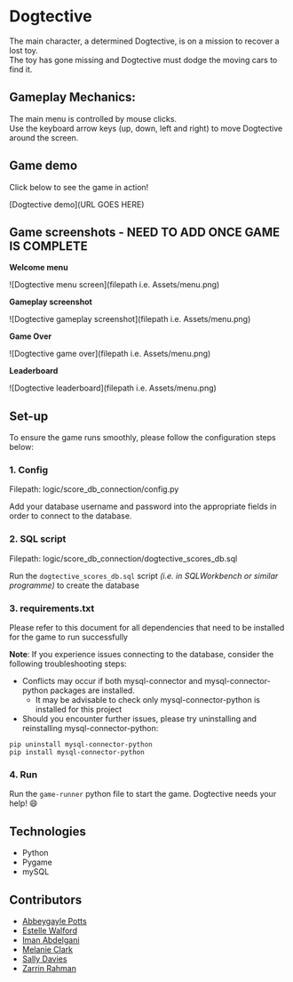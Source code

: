 # Dogtective

The main character, a determined Dogtective, is on a mission to recover a lost toy.\
The toy has gone missing and Dogtective must dodge the moving cars to find it.

## Gameplay Mechanics:
The main menu is controlled by mouse clicks.\
Use the keyboard arrow keys (up, down, left and right) to move Dogtective around the screen.

## Game demo
Click below to see the game in action!

[Dogtective demo](URL GOES HERE)

## Game screenshots - NEED TO ADD ONCE GAME IS COMPLETE
**Welcome menu**

![Dogtective menu screen](filepath i.e. Assets/menu.png)

**Gameplay screenshot**

![Dogtective gameplay screenshot](filepath i.e. Assets/menu.png)

**Game Over**

![Dogtective game over](filepath i.e. Assets/menu.png)

**Leaderboard**

![Dogtective leaderboard](filepath i.e. Assets/menu.png)

## Set-up

To ensure the game runs smoothly, please follow the configuration steps below:

### 1. Config
Filepath: logic/score_db_connection/config.py

Add your database username and password into the appropriate fields in order to connect to the database.

### 2. SQL script
Filepath: logic/score_db_connection/dogtective_scores_db.sql

Run the `dogtective_scores_db.sql` script _(i.e. in SQLWorkbench or similar programme)_ to create the database

### 3. requirements.txt
Please refer to this document for all dependencies that need to be installed for the game to run successfully

**Note**: If you experience issues connecting to the database, consider the following troubleshooting steps:

- Conflicts may occur if both mysql-connector and mysql-connector-python packages are installed.
  - It may be advisable to check only mysql-connector-python is installed for this project
- Should you encounter further issues, please try uninstalling and reinstalling mysql-connector-python:
```
pip uninstall mysql-connector-python
pip install mysql-connector-python
```

### 4. Run

Run the `game-runner` python file to start the game. Dogtective needs your help! 😄


## Technologies
- Python
- Pygame
- mySQL

## Contributors
* [Abbeygayle Potts](https://github.com/AbbeygayleP)
* [Estelle Walford](https://github.com/esterwalf)
* [Iman Abdelgani](https://github.com/AversionToDeepWater)
* [Melanie Clark](https://github.com/Melanie-Clark)
* [Sally Davies](https://github.com/baby-sal)
* [Zarrin Rahman](https://github.com/z-for-zarrin)